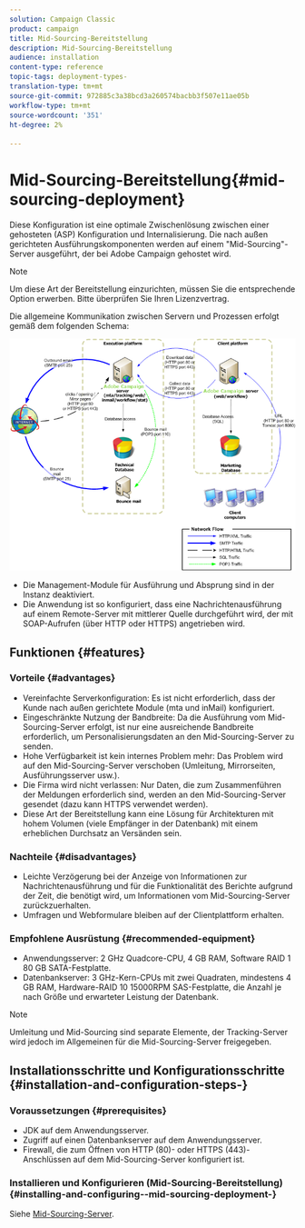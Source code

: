 ```yaml
---
solution: Campaign Classic
product: campaign
title: Mid-Sourcing-Bereitstellung
description: Mid-Sourcing-Bereitstellung
audience: installation
content-type: reference
topic-tags: deployment-types-
translation-type: tm+mt
source-git-commit: 972885c3a38bcd3a260574bacbb3f507e11ae05b
workflow-type: tm+mt
source-wordcount: '351'
ht-degree: 2%

---
```



# Mid-Sourcing-Bereitstellung{#mid-sourcing-deployment}

Diese Konfiguration ist eine optimale Zwischenlösung zwischen einer gehosteten (ASP) Konfiguration und Internalisierung. Die nach außen gerichteten Ausführungskomponenten werden auf einem &quot;Mid-Sourcing&quot;-Server ausgeführt, der bei Adobe Campaign gehostet wird.

>[!NOTE]
>
>Um diese Art der Bereitstellung einzurichten, müssen Sie die entsprechende Option erwerben. Bitte überprüfen Sie Ihren Lizenzvertrag.

Die allgemeine Kommunikation zwischen Servern und Prozessen erfolgt gemäß dem folgenden Schema:

![](assets/s_ncs_install_midsourcing.png)

* Die Management-Module für Ausführung und Absprung sind in der Instanz deaktiviert.
* Die Anwendung ist so konfiguriert, dass eine Nachrichtenausführung auf einem Remote-Server mit mittlerer Quelle durchgeführt wird, der mit SOAP-Aufrufen (über HTTP oder HTTPS) angetrieben wird.

## Funktionen {#features}

### Vorteile {#advantages}

* Vereinfachte Serverkonfiguration: Es ist nicht erforderlich, dass der Kunde nach außen gerichtete Module (mta und inMail) konfiguriert.
* Eingeschränkte Nutzung der Bandbreite: Da die Ausführung vom Mid-Sourcing-Server erfolgt, ist nur eine ausreichende Bandbreite erforderlich, um Personalisierungsdaten an den Mid-Sourcing-Server zu senden.
* Hohe Verfügbarkeit ist kein internes Problem mehr: Das Problem wird auf den Mid-Sourcing-Server verschoben (Umleitung, Mirrorseiten, Ausführungsserver usw.).
* Die Firma wird nicht verlassen: Nur Daten, die zum Zusammenführen der Meldungen erforderlich sind, werden an den Mid-Sourcing-Server gesendet (dazu kann HTTPS verwendet werden).
* Diese Art der Bereitstellung kann eine Lösung für Architekturen mit hohem Volumen (viele Empfänger in der Datenbank) mit einem erheblichen Durchsatz an Versänden sein.

### Nachteile {#disadvantages}

* Leichte Verzögerung bei der Anzeige von Informationen zur Nachrichtenausführung und für die Funktionalität des Berichte aufgrund der Zeit, die benötigt wird, um Informationen vom Mid-Sourcing-Server zurückzuerhalten.
* Umfragen und Webformulare bleiben auf der Clientplattform erhalten.

### Empfohlene Ausrüstung {#recommended-equipment}

* Anwendungsserver: 2 GHz Quadcore-CPU, 4 GB RAM, Software RAID 1 80 GB SATA-Festplatte.
* Datenbankserver: 3 GHz-Kern-CPUs mit zwei Quadraten, mindestens 4 GB RAM, Hardware-RAID 10 15000RPM SAS-Festplatte, die Anzahl je nach Größe und erwarteter Leistung der Datenbank.

>[!NOTE]
>
>Umleitung und Mid-Sourcing sind separate Elemente, der Tracking-Server wird jedoch im Allgemeinen für die Mid-Sourcing-Server freigegeben.

## Installationsschritte und Konfigurationsschritte {#installation-and-configuration-steps-}

### Voraussetzungen {#prerequisites}

* JDK auf dem Anwendungsserver.
* Zugriff auf einen Datenbankserver auf dem Anwendungsserver.
* Firewall, die zum Öffnen von HTTP (80)- oder HTTPS (443)-Anschlüssen auf dem Mid-Sourcing-Server konfiguriert ist.

### Installieren und Konfigurieren (Mid-Sourcing-Bereitstellung) {#installing-and-configuring--mid-sourcing-deployment-}

Siehe [Mid-Sourcing-Server](../../installation/using/mid-sourcing-server.md).
